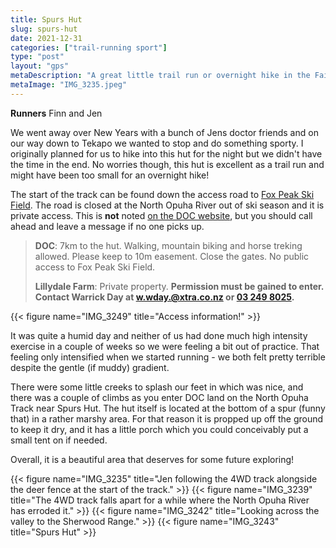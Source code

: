 ```yaml
---
title: Spurs Hut
slug: spurs-hut
date: 2021-12-31
categories: ["trail-running sport"]
type: "post"
layout: "gps"
metaDescription: "A great little trail run or overnight hike in the Fairlie area. 14km return from Fox Peak access road."
metaImage: "IMG_3235.jpeg"
---
```


__Runners__ Finn and Jen

We went away over New Years with a bunch of Jens doctor friends and on our way down to Tekapo we wanted to stop and do something sporty. I originally planned for us to hike into this hut for the night but we didn't have the time in the end. No worries though, this hut is excellent as a trail run and might have been too small for an overnight hike!

The start of the track can be found down the access road to [Fox Peak Ski Field](https://www.foxpeak.co.nz/). The road is closed at the North Opuha River out of ski season and it is private access. This is __not__ noted [on the DOC website](https://www.doc.govt.nz/parks-and-recreation/places-to-go/canterbury/places/te-kahui-kaupeka-conservation-park/things-to-do/huts/spurs-hut/), but you should call ahead and leave a message if no one picks up.

> __DOC__: 7km to the hut. Walking, mountain biking and horse treking allowed. Please keep to 10m easement. Close the gates. No public access to Fox Peak Ski Field.
>
> __Lillydale Farm__: Private property. __Permission must be gained to enter. Contact Warrick Day at w.wday.@xtra.co.nz or [03 249 8025](tel:032498025).__

{{< figure name="IMG_3249" title="Access information!" >}}

It was quite a humid day and neither of us had done much high intensity exercise in a couple of weeks so we were feeling a bit out of practice. That feeling only intensified when we started running - we both felt pretty terrible despite the gentle (if muddy) gradient.

There were some little creeks to splash our feet in which was nice, and there was a couple of climbs as you enter DOC land on the North Opuha Track near Spurs Hut. The hut itself is located at the bottom of a spur (funny that) in a rather marshy area. For that reason it is propped up off the ground to keep it dry, and it has a little porch which you could conceivably put a small tent on if needed.

Overall, it is a beautiful area that deserves for some future exploring!

{{< figure name="IMG_3235" title="Jen following the 4WD track alongside the deer fence at the start of the track." >}}
{{< figure name="IMG_3239" title="The 4WD track falls apart for a while where the North Opuha River has erroded it." >}}
{{< figure name="IMG_3242" title="Looking across the valley to the Sherwood Range." >}}
{{< figure name="IMG_3243" title="Spurs Hut" >}}
